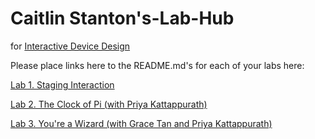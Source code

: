 # Caitlin Stanton's-Lab-Hub

for [Interactive Device Design](https://github.com/FAR-Lab/Developing-and-Designing-Interactive-Devices/)

Please place links here to the README.md's for each of your labs here:

[Lab 1. Staging Interaction](https://github.com/caitlinstanton/Interactive-Lab-Hub/tree/Spring2021/Lab%201)

[Lab 2. The Clock of Pi (with Priya Kattappurath)](https://github.com/caitlinstanton/Interactive-Lab-Hub/tree/Spring2021/Lab%202)

[Lab 3. You're a Wizard (with Grace Tan and Priya Kattappurath)](https://github.com/caitlinstanton/Interactive-Lab-Hub/blob/Spring2021/Lab%203/README.md)

